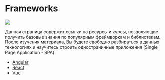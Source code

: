  # Frameworks
![](https://github.com/js-machine/dashboard/blob/master/knowledge-map/images/advanced-map.png)

Данная страница содержит ссылки на ресурсы и курсы, позволяющие получить базовые знания по популярным фреймворкам и библиотекам. После изучения материала, Вы будете свободно разбираться в данных технологиях и научитесь строить одностраничные приложения (Single Page Application - SPA).

 <ul>  
  <li><a href="https://github.com/js-machine/dashboard/blob/master/knowledge-map/advanced/angular.md">Angular</a></li>
  <li><a href="https://github.com/js-machine/dashboard/blob/master/knowledge-map/advanced/react.md">React</a></li>
  <li><a href="https://github.com/js-machine/dashboard/blob/master/knowledge-map/advanced/vue.md">Vue</a></li>
</ul>
